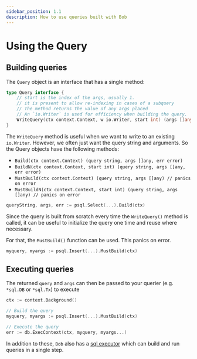 ```yaml
---
sidebar_position: 1.1
description: How to use queries built with Bob
---
```


# Using the Query

## Building queries

The `Query` object is an interface that has a single method:

```go
type Query interface {
	// start is the index of the args, usually 1.
	// it is present to allow re-indexing in cases of a subquery
	// The method returns the value of any args placed
	// An `io.Writer` is used for efficiency when building the query.
	WriteQuery(ctx context.Context, w io.Writer, start int) (args []any, err error)
}
```

The `WriteQuery` method is useful when we want to write to an existing `io.Writer`. However, we often just want the query string and arguments. So the Query objects have the following methods:

- `Build(ctx context.Context) (query string, args []any, err error)`
- `BuildN(ctx context.Context, start int) (query string, args []any, err error)`
- `MustBuild(ctx context.Context) (query string, args []any) // panics on error`
- `MustBuildN(ctx context.Context, start int) (query string, args []any) // panics on error`

```go
queryString, args, err := psql.Select(...).Build(ctx)
```

Since the query is built from scratch every time the `WriteQuery()` method is called, it can be useful to initialize the query one time and reuse where necessary.

For that, the `MustBuild()` function can be used. This panics on error.

```go
myquery, myargs := psql.Insert(...).MustBuild(ctx)
```

## Executing queries

The returned `query` and `args` can then be passed to your querier (e.g. `*sql.DB` or `*sql.Tx`) to execute

```go
ctx := context.Background()

// Build the query
myquery, myargs := psql.Insert(...).MustBuild(ctx)

// Execute the query
err := db.ExecContext(ctx, myquery, myargs...)
```

In addition to these, `Bob` also has a [sql executor](../sql-executor/intro) which can build and run queries in a single step.
